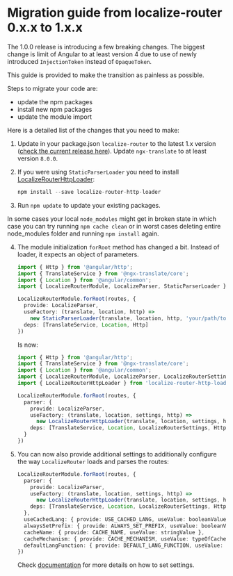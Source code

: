 # Migration guide from localize-router 0.x.x to 1.x.x

The 1.0.0 release is introducing a few breaking changes.
The biggest change is limit of Angular to at least version 4 due to use of newly introduced `InjectionToken` instead of `OpaqueToken`.

This guide is provided to make the transition as painless as possible.

Steps to migrate your code are:
- update the npm packages
- install new npm packages
- update the module import

Here is a detailed list of the changes that you need to make:

1. Update in your package.json `localize-router` to the latest 1.x version ([check the current release here](https://github.com/Greentube/localize-router/releases)). Update `ngx-translate` to at least version `8.0.0`.
    

2. If you were using `StaticParserLoader` you need to install [LocalizeRouterHttpLoader](https://github.com/Greentube/localize-router-http-loader):

    ```ts
    npm install --save localize-router-http-loader
    ```

3. Run `npm update` to update your existing packages. 

In some cases your local `node_modules` might get in broken state in which case you can try running `npm cache clean` or in worst cases deleting entire node_modules folder and running `npm install` again.

4. The module initialization `forRoot` method has changed a bit. Instead of loader, it expects an object of parameters. 

    ```ts
    import { Http } from '@angular/http';
    import { TranslateService } from '@ngx-translate/core';
    import { Location } from '@angular/common';
    import { LocalizeRouterModule, LocalizeParser, StaticParserLoader } from 'localize-router';

    LocalizeRouterModule.forRoot(routes, {
      provide: LocalizeParser, 
      useFactory: (translate, location, http) => 
        new StaticParserLoader(translate, location, http, 'your/path/to/config.json'), 
      deps: [TranslateService, Location, Http]
    })
    ```

    Is now:

    ```ts
    import { Http } from '@angular/http';
    import { TranslateService } from '@ngx-translate/core';
    import { Location } from '@angular/common';
    import { LocalizeRouterModule, LocalizeParser, LocalizeRouterSettings } from 'localize-router';
    import { LocalizeRouterHttpLoader } from 'localize-router-http-loader';

    LocalizeRouterModule.forRoot(routes, {
      parser: { 
        provide: LocalizeParser, 
        useFactory: (translate, location, settings, http) => 
          new LocalizeRouterHttpLoader(translate, location, settings, http, 'your/path/to/config.json'), 
        deps: [TranslateService, Location, LocalizeRouterSettings, Http] 
      }
    })
    ```

5. You can now also provide additional settings to additionally configure the way `LocalizeRouter` loads and parses the routes:

    ```ts
    LocalizeRouterModule.forRoot(routes, {
      parser: { 
        provide: LocalizeParser, 
        useFactory: (translate, location, settings, http) => 
          new LocalizeRouterHttpLoader(translate, location, settings, http, 'your/path/to/config.json'), 
        deps: [TranslateService, Location, LocalizeRouterSettings, Http] 
      },
      useCachedLang: { provide: USE_CACHED_LANG, useValue: booleanValue },
      alwaysSetPrefix: { provide: ALWAYS_SET_PREFIX, useValue: booleanValue },
      cacheName: { provide: CACHE_NAME, useValue: stringValue },
      cacheMechanism: { provide: CACHE_MECHANISM, useValue: typeOfCacheMechanism },
      defaultLangFunction: { provide: DEFAULT_LANG_FUNCTION, useValue: typeOfDefaultLanguageFunction },
    })
    ```

   Check [documentation](https://github.com/Greentube/localize-router/blob/master/README.md#localizerouterconfig) for more details on how to set settings.
